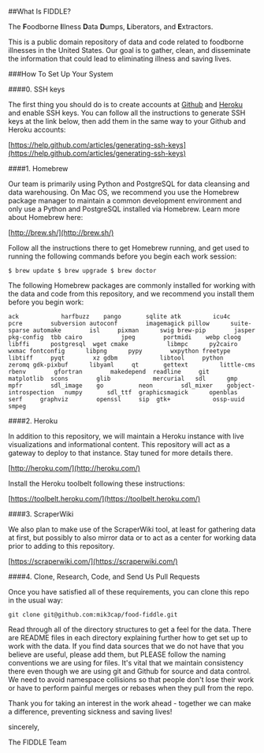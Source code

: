 ##What Is FIDDLE?

The **F**oodborne **I**llness **D**ata **D**umps, **L**iberators, and 
**E**xtractors.

This is a public domain repository of data and code related to foodborne
illnesses in the United States. Our goal is to gather, clean, and 
disseminate the information that could lead to eliminating illness and
saving lives.

###How To Set Up Your System

####0. SSH keys

The first thing you should do is to create accounts at [Github](http://github.com/) 
and [Heroku](http://heroku.com/) and enable SSH keys. You can follow all the 
instructions to generate SSH keys at the link below, then add them in the same 
way to your Github and Heroku accounts:

[https://help.github.com/articles/generating-ssh-keys](https://help.github.com/articles/generating-ssh-keys)

####1. Homebrew

Our team is primarily using Python and PostgreSQL for data cleansing and
data warehousing. On Mac OS, we recommend you use the Homebrew package
manager to maintain a common development environment and only use a Python
and PostgreSQL installed via Homebrew. Learn more about Homebrew here:

[http://brew.sh/](http://brew.sh/)

Follow all the instructions there to get Homebrew running, and get used to
running the following commands before you begin each work session:

`$ brew update
$ brew upgrade
$ brew doctor`

The following Homebrew packages are commonly installed for working with
the data and code from this repository, and we recommend you install them
before you begin work:

`ack			harfbuzz	pango		sqlite
atk			icu4c	 	pcre		subversion
autoconf	 	imagemagick	pillow		suite-sparse
automake	 	isl		pixman		swig
brew-pip	 	jasper		pkg-config	tbb
cairo		 	jpeg		portmidi	webp
cloog		 	libffi		postgresql	wget
cmake		 	libmpc		py2cairo	wxmac
fontconfig		libpng		pypy		wxpython
freetype	 	libtiff		pyqt		xz
gdbm		 	libtool		python		zeromq
gdk-pixbuf	 	libyaml		qt		
gettext		 	little-cms	rbenv		
gfortran	 	makedepend	readline	
git		 	matplotlib	scons		
glib		 	mercurial	sdl		
gmp		 	mpfr		sdl_image	
go		 	neon		sdl_mixer	
gobject-introspection	numpy		sdl_ttf	
graphicsmagick		openblas	serf	
graphviz		openssl		sip	
gtk+			ossp-uuid	smpeg	`

####2. Heroku

In addition to this repository, we will maintain a Heroku instance with live
visualizations and informational content. This repository will act as a 
gateway to deploy to that instance. Stay tuned for more details there.

[http://heroku.com/](http://heroku.com/)

Install the Heroku toolbelt following these instructions:

[https://toolbelt.heroku.com/](https://toolbelt.heroku.com/)

####3. ScraperWiki

We also plan to make use of the ScraperWiki tool, at least for gathering data
at first, but possibly to also mirror data or to act as a center for working
data prior to adding to this repository.

[https://scraperwiki.com/](https://scraperwiki.com/)

####4. Clone, Research, Code, and Send Us Pull Requests

Once you have satisfied all of these requirements, you can clone this repo in
the usual way:

`git clone git@github.com:mik3cap/food-fiddle.git`

Read through all of the directory structures to get a feel for the data. There
are README files in each directory explaining further how to get set up to 
work with the data. If you find data sources that we do not have that you 
believe are useful, please add them, but PLEASE follow the naming conventions
we are using for files. It's vital that we maintain consistency there even
though we are using git and Github for source and data control. We need to 
avoid namespace collisions so that people don't lose their work or have to
perform painful merges or rebases when they pull from the repo.

Thank you for taking an interest in the work ahead - together we can make
a difference, preventing sickness and saving lives!
  
  
sincerely,

The FIDDLE Team
